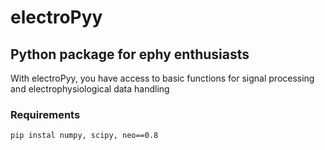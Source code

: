# electroPyy 

## Python package for ephy enthusiasts 
With electroPyy, you have access to basic functions for signal processing and electrophysiological data handling

### Requirements
```
pip instal numpy, scipy, neo==0.8
```

